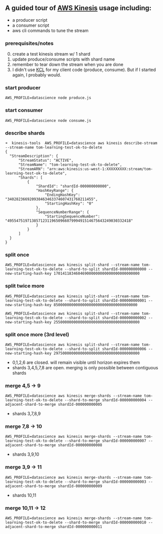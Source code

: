 
## A guided tour of [AWS Kinesis](http://docs.aws.amazon.com/kinesis/latest/dev/introduction.html) usage including:
  - a producer script
  - a consumer script
  - aws cli commands to tune the stream

### prerequisites/notes

0. create a test kinesis stream w/ 1 shard
0. update produce/consume scripts with shard name
0. remember to tear down the stream when you are done
0. I didn't use [KCL](https://github.com/awslabs/amazon-kinesis-client-nodejs) for my client code (produce, consume). But if I started again, I probably would.

### start producer
    AWS_PROFILE=datascience node produce.js

### start consumer

    AWS_PROFILE=datascience node consume.js

### describe shards

    ➜  kinesis-tools  AWS_PROFILE=datascience aws kinesis describe-stream --stream-name tom-learning-test-ok-to-delete
    {
      "StreamDescription": {
          "StreamStatus": "ACTIVE",
          "StreamName": "tom-learning-test-ok-to-delete",
          "StreamARN": "arn:aws:kinesis:us-west-1:XXXXXXXXX:stream/tom-learning-test-ok-to-delete",
          "Shards": [
              {
                  "ShardId": "shardId-000000000000",
                  "HashKeyRange": {
                      "EndingHashKey": "340282366920938463463374607431768211455",
                      "StartingHashKey": "0"
                  },
                  "SequenceNumberRange": {
                      "StartingSequenceNumber": "49554751971385712311965096607999491514675643249030332418"
                  }
              }
          ]
      }
    }

### split once
    AWS_PROFILE=datascience aws kinesis split-shard --stream-name tom-learning-test-ok-to-delete --shard-to-split shardId-000000000000 --new-starting-hash-key 170141183460469000000000000000000000000

### split twice more
    AWS_PROFILE=datascience aws kinesis split-shard --stream-name tom-learning-test-ok-to-delete --shard-to-split shardId-000000000001 --new-starting-hash-key 85000000000000000000000000000000000000

    AWS_PROFILE=datascience aws kinesis split-shard --stream-name tom-learning-test-ok-to-delete --shard-to-split shardId-000000000002 --new-starting-hash-key 255000000000000000000000000000000000000

### split once more (3rd level)
    AWS_PROFILE=datascience aws kinesis split-shard --stream-name tom-learning-test-ok-to-delete --shard-to-split shardId-000000000006 --new-starting-hash-key 297500000000000000000000000000000000000

- 0,1,2,6 are closed. will remain visible until horizon expires them
- shards 3,4,5,7,8 are open. merging is only possible between contiguous shards

### merge 4,5 -> 9
    AWS_PROFILE=datascience aws kinesis merge-shards --stream-name tom-learning-test-ok-to-delete --shard-to-merge shardId-000000000004 --adjacent-shard-to-merge shardId-000000000005

- shards 3,7,8,9

### merge 7,8 -> 10
    AWS_PROFILE=datascience aws kinesis merge-shards --stream-name tom-learning-test-ok-to-delete --shard-to-merge shardId-000000000007 --adjacent-shard-to-merge shardId-000000000008

- shards 3,9,10

### merge 3,9 -> 11
    AWS_PROFILE=datascience aws kinesis merge-shards --stream-name tom-learning-test-ok-to-delete --shard-to-merge shardId-000000000003 --adjacent-shard-to-merge shardId-000000000009

- shards 10,11

### merge 10,11 -> 12
    AWS_PROFILE=datascience aws kinesis merge-shards --stream-name tom-learning-test-ok-to-delete --shard-to-merge shardId-000000000010 --adjacent-shard-to-merge shardId-000000000011
